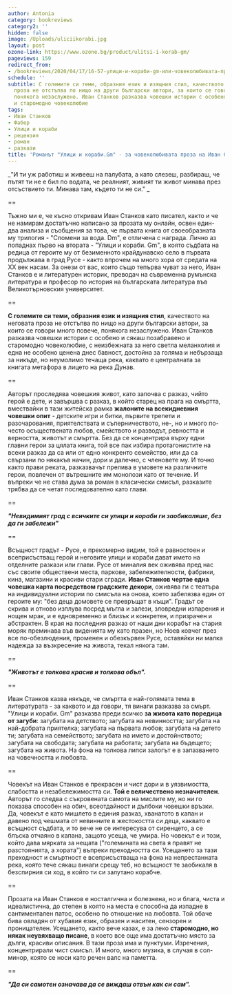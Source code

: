 ```yaml
---
author: Antonia
category: bookreviews
category2: ''
hidden: false
image: /Uploads/uliciikorabi.jpg
layout: post
ozone-link: https://www.ozone.bg/product/ulitsi-i-korab-gm/
pageviews: 159
redirect_from:
- /bookreviews/2020/04/17/16-57-улици-и-кораби-gm-или-човеколюбивата-проза-на-иван-станков
schedule: ''
subtitle: С големите си теми, образния език и изящния стил, качеството на неговата
  проза не отстъпва по нищо на други български автори, за които се говори много повече,
  понякога незаслужено. Иван Станков разказва човешки истории с особено и сякаш позабравено
  и старомодно човеколюбие
tags:
- Иван Станков
- Фабер
- Улици и кораби
- рецензия
- роман
- разкази
title: 'Романът "Улици и кораби.Gm" - за човеколюбивата проза на Иван Станков '
---
```


_"И ти уж работиш и живееш на палубата, а като слезеш, разбираш, че пътят ти не е бил по водата, че реалният, живият ти живот минава през отсъствието ти. Минава там, където ти не си." _

\==

Тъжно ми е, че късно откривам Иван Станков като писател, както и че не намирам достатъчно написано за прозата му онлайн, освен един-два анализа и съобщения за това, че първата книга от своеобразната му трилогия - "Спомени за вода. Dm", е отличена с награда. Лично аз попаднах първо на втората - "Улици и кораби. Gm", в която съдбата на редица от героите му от безименното крайдунавско село в първата продължава в град Русе - както впрочем на много хора от средата на XX век насам. За онези от вас, които също тепърва чуват за него, Иван Станков е и литературен историк, преводач на съвременна румънска литература и професор по история на българската литература във Великотърновския университет.

\==

**С големите си теми, образния език и изящния стил**, качеството на неговата проза не отстъпва по нищо на други български автори, за които се говори много повече, понякога незаслужено. Иван Станков разказва човешки истории с особено и сякаш позабравено и старомодно човеколюбие, с неизбежната за него светла меланхолия и една не особено ценена днес бавност, достойна за голяма и небързаща за никъде, но неумолимо течаща река, каквато е централната за книгата метафора в лицето на река Дунав.

\==

Авторът проследява човешкия живот, като започва с разказ, чийто герой е дете, и завършва с разказ, в който старец на прага на смъртта, вмествайки в тази житейска рамка **жалоните на всекидневния човешки опит** - детските игри и битки, първите трепети и разочарования, приятелствата и съперничеството, не-, но и много по-често осъществената любов, смейството и разводът, ревността и верността, животът и смъртта. Без да се концентрира върху едни главни герои за цялата книга, той все пак избира протагонистите на всеки разказ да са или от едно конкренто семейство, или да са свързани по някакъв начин, дори и далечно, с членовете му. И точно както прави реката, разказвачът прелива в умовете на различните герои, повлечен от вътрешните им монолози като от течение. И въпреки че не става дума за роман в класически смисъл, разказите трябва да се четат последователно като глави.

\==

_**"Невидимият град с всичките си улици и кораби ги заобикаляше, без да ги забележи"**_

\==

Всъщност градът - Русе, е прекомерно видим, той е равностоен и всеприсъстващ герой и неговите улици и кораби дават името на отделните разкази или глави. Русе от миналия век оживява пред нас със своите обществени места, паркове, забележителности, фабрики, кина, магазини и красиви стари сгради. **Иван Станков чертае една човешка карта посредством градските декори**, оживява ги с театъра на индивидуални истории по смисъла на онова, което забелязва един от героите му: "без деца домовете се превръщат в къщи". Градът се скрива и отново изплува посред мъгла и залези, зловредни изпарения и нощен мрак, и е едновременно и близък и конкретен, и призрачен и абстрактен. В края на последния разказ от наши дни корабът на стария моряк преминава във виденията му като празен, но Ноев ковчег през все по-обезлюдения, променен и обезкървен Русе, оставяйки ни малка надежда за възкресение на живота, текал някога там.  

\==

_**"Животът е толкова красив и толкова объл".**_

\==

Иван Станков казва някъде, че смъртта е най-голямата тема в литературата - за каквото и да говори, тя винаги разказва за смърт. "Улици и кораби. Gm" разказва преди всичко **за живота като поредица от загуби**: загубата на детството; загубата на невинността; загубата на най-добрата приятелка; загубата на първата любов; загубата на детето ти; загубата на семейството; загубата на името и достойнството; загубата на свободата; загубата на работата; загубата на бъдещето; загубата на живота. На фона на толкова липси залогът е в запазването на човечността и любовта. 

\==

Човекът на Иван Станков е прекрасен и чист дори и в уязвимостта, слабостта и незабележимостта си. **Той е величествено незначителен**. Авторът го следва с съкровената самота на мислите му, но ни го показва способен на обич, всеотдайност и дълбоки човешки връзки. Да, човекът е като мишлето в единия разказ, хванатото в капан и давено под чешмата от невинните в жестокостта си деца, каквато е всъщност съдбата, и то вече не се интересува от сиренцето, а се блъска отчаяно в капана, защото усеща, че умира. Но човекът е и този, който дава мярката за нещата ("големината на света я правят не разстоянията, а хората") въпреки преходността си. Усещането за тази преходност и смъртност е всеприсъстваща на фона на непрестанната река, която тече сякаш винаги срещу теб, но всъщност те заобикаля в безспирния си ход, в който ти си залутано корабче.

\==

Прозата на Иван Станков е носталгична и болезнена, но и блага, чиста и идеалистична, до степен в която на места е способна да изпадне в сантиментален патос, особено по отношение на любовта. Той обаче бива овладян от хубавия език, образен и наситен, сензорен и проницателен. Усещането, както вече казах, е за леко **старомодно, но някак неувяхващо писане**, в което все още има достатъчно място за дълги, красиви описания. В тази проза има и пунктуми. Изречения, концентрирали чист смисъл. И много, много музика, в случая в сол-минор, която се носи като речен валс на паметта. 

\==

_**"Да си самотен означава да се виждаш отвън как си сам".**_